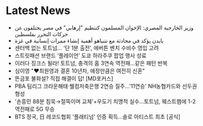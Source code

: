 # Latest News
-  وزير الخارجية المصري: الإخوان المسلمون كتنظيم "إرهابي" في مصر يختلفون عن حركات التحرر بفلسطين
-  بايدن يؤكد في محادثة مع نتنياهو أهمية إنشاء ممرات إنسانية في غزة
-  센터백 없는 토트넘... ‘단 1분 출전’, 에버튼 벤치 수비수 영입 고려
-  스트릿패션 브랜드 ‘플레이언’ 도쿄 하라주쿠 팝업 행사 성료
-  이러다 징크스 될라! 토트넘, 충격의 홈 3연속 역전패...같은 패턴 반복
-  심이영 "♥최원영과 결혼 10년차, 애정만큼은 여전히 신혼"
-  뜬금포 불화설? 직접 해결이 답! [MD포커스]
-  PBA 팀리그 크라운해태·웰컴저축은행 2연승 질주…'11연승' NH농협카드와 선두권 형성
-  '손흥민 88분 침묵→절뚝이며 교체'+우도기 치명적 실수...토트넘, 웨스트햄에 1-2 역전패로 5G 무승
-  BTS 정국, 日 레코드협회 '플래티넘' 인증 획득…솔로 아티스트 최초 [공식]
